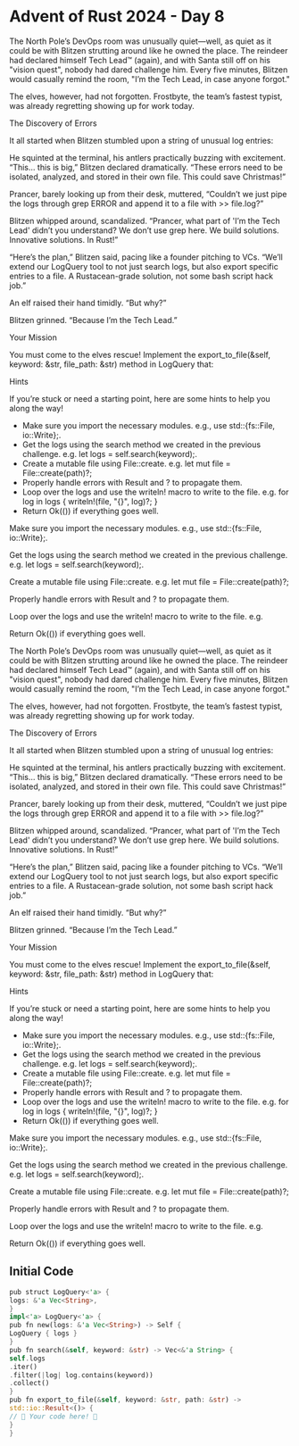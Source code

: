 # Advent of Rust 2024 - Day 8

The North Pole’s DevOps room was unusually quiet—well, as quiet as it could be with Blitzen strutting around like he owned the place. The reindeer had declared himself Tech Lead™ (again), and with Santa still off on his "vision quest", nobody had dared challenge him. Every five minutes, Blitzen would casually remind the room, "I’m the Tech Lead, in case anyone forgot."

The elves, however, had not forgotten. Frostbyte, the team’s fastest typist, was already regretting showing up for work today.

The Discovery of Errors

It all started when Blitzen stumbled upon a string of unusual log entries:

He squinted at the terminal, his antlers practically buzzing with excitement. “This… this is big,” Blitzen declared dramatically. “These errors need to be isolated, analyzed, and stored in their own file. This could save Christmas!”

Prancer, barely looking up from their desk, muttered, “Couldn’t we just pipe the logs through grep ERROR and append it to a file with >> file.log?”

Blitzen whipped around, scandalized. “Prancer, what part of 'I’m the Tech Lead' didn’t you understand? We don’t use grep here. We build solutions. Innovative solutions. In Rust!”

“Here’s the plan,” Blitzen said, pacing like a founder pitching to VCs. “We’ll extend our LogQuery tool to not just search logs, but also export specific entries to a file. A Rustacean-grade solution, not some bash script hack job.”

An elf raised their hand timidly. “But why?”

Blitzen grinned. “Because I’m the Tech Lead.”

Your Mission

You must come to the elves rescue! Implement the export_to_file(&self, keyword: &str, file_path: &str) method in LogQuery that:

Hints

If you’re stuck or need a starting point, here are some hints to help you along the way!

- Make sure you import the necessary modules. e.g., use std::{fs::File, io::Write};.
- Get the logs using the search method we created in the previous challenge. e.g. let logs = self.search(keyword);.
- Create a mutable file using File::create. e.g. let mut file = File::create(path)?;
- Properly handle errors with Result and ? to propagate them.
- Loop over the logs and use the writeln! macro to write to the file. e.g.
for log in logs {
    writeln!(file, "{}", log)?;
}
- Return Ok(()) if everything goes well.

Make sure you import the necessary modules. e.g., use std::{fs::File, io::Write};.

Get the logs using the search method we created in the previous challenge. e.g. let logs = self.search(keyword);.

Create a mutable file using File::create. e.g. let mut file = File::create(path)?;

Properly handle errors with Result and ? to propagate them.

Loop over the logs and use the writeln! macro to write to the file. e.g.

Return Ok(()) if everything goes well.

The North Pole’s DevOps room was unusually quiet—well, as quiet as it could be with Blitzen strutting around like he owned the place. The reindeer had declared himself Tech Lead™ (again), and with Santa still off on his "vision quest", nobody had dared challenge him. Every five minutes, Blitzen would casually remind the room, "I’m the Tech Lead, in case anyone forgot."

The elves, however, had not forgotten. Frostbyte, the team’s fastest typist, was already regretting showing up for work today.

The Discovery of Errors

It all started when Blitzen stumbled upon a string of unusual log entries:

He squinted at the terminal, his antlers practically buzzing with excitement. “This… this is big,” Blitzen declared dramatically. “These errors need to be isolated, analyzed, and stored in their own file. This could save Christmas!”

Prancer, barely looking up from their desk, muttered, “Couldn’t we just pipe the logs through grep ERROR and append it to a file with >> file.log?”

Blitzen whipped around, scandalized. “Prancer, what part of 'I’m the Tech Lead' didn’t you understand? We don’t use grep here. We build solutions. Innovative solutions. In Rust!”

“Here’s the plan,” Blitzen said, pacing like a founder pitching to VCs. “We’ll extend our LogQuery tool to not just search logs, but also export specific entries to a file. A Rustacean-grade solution, not some bash script hack job.”

An elf raised their hand timidly. “But why?”

Blitzen grinned. “Because I’m the Tech Lead.”

Your Mission

You must come to the elves rescue! Implement the export_to_file(&self, keyword: &str, file_path: &str) method in LogQuery that:

Hints

If you’re stuck or need a starting point, here are some hints to help you along the way!

- Make sure you import the necessary modules. e.g., use std::{fs::File, io::Write};.
- Get the logs using the search method we created in the previous challenge. e.g. let logs = self.search(keyword);.
- Create a mutable file using File::create. e.g. let mut file = File::create(path)?;
- Properly handle errors with Result and ? to propagate them.
- Loop over the logs and use the writeln! macro to write to the file. e.g.
for log in logs {
    writeln!(file, "{}", log)?;
}
- Return Ok(()) if everything goes well.

Make sure you import the necessary modules. e.g., use std::{fs::File, io::Write};.

Get the logs using the search method we created in the previous challenge. e.g. let logs = self.search(keyword);.

Create a mutable file using File::create. e.g. let mut file = File::create(path)?;

Properly handle errors with Result and ? to propagate them.

Loop over the logs and use the writeln! macro to write to the file. e.g.

Return Ok(()) if everything goes well.

## Initial Code
```rust
pub struct LogQuery<'a> {
logs: &'a Vec<String>,
}
impl<'a> LogQuery<'a> {
pub fn new(logs: &'a Vec<String>) -> Self {
LogQuery { logs }
}
pub fn search(&self, keyword: &str) -> Vec<&'a String> {
self.logs
.iter()
.filter(|log| log.contains(keyword))
.collect()
}
pub fn export_to_file(&self, keyword: &str, path: &str) ->
std::io::Result<()> {
// 🎁 Your code here! 🎁
}
}
```
